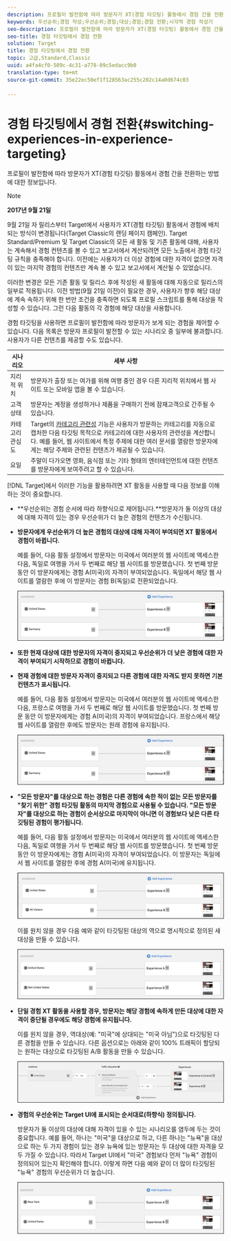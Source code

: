 ```yaml
---
description: 프로필이 발전함에 따라 방문자가 XT(경험 타깃팅) 활동에서 경험 간을 전환하는 방법에 대한 정보입니다.
keywords: 우선순위;경험 작성;우선순위;경험;대상;경험;경험 전환;시각적 경험 작성기
seo-description: 프로필이 발전함에 따라 방문자가 XT(경험 타깃팅) 활동에서 경험 간을 전환하는 방법에 대한 정보입니다.
seo-title: 경험 타깃팅에서 경험 전환
solution: Target
title: 경험 타깃팅에서 경험 전환
topic: 고급,Standard,Classic
uuid: a4fa4cf0-509c-4c31-a778-09c5edacc9b0
translation-type: tm+mt
source-git-commit: 35e22ec50ef1f128563ac255c202c14a0d674c03

---
```



# 경험 타깃팅에서 경험 전환{#switching-experiences-in-experience-targeting}

프로필이 발전함에 따라 방문자가 XT(경험 타깃팅) 활동에서 경험 간을 전환하는 방법에 대한 정보입니다.

>[!NOTE]
>
>**2017년 9월 21일**
>
>9월 21일 자 릴리스부터 Target에서 사용자가 XT(경험 타깃팅) 활동에서 경험에 배치되는 방식이 변경됩니다(Target Classic의 랜딩 페이지 캠페인). Target Standard/Premium 및 Target Classic의 모든 새 활동 및 기존 활동에 대해, 사용자는 계속해서 경험 컨텐츠를 볼 수 있고 보고서에서 계산되려면 모든 노출에서 경험 타깃팅 규칙을 충족해야 합니다. 이전에는 사용자가 더 이상 경험에 대한 자격이 없으면 자격이 있는 마지막 경험의 컨텐츠만 계속 볼 수 있고 보고서에서 계산될 수 있었습니다.
>
>이러한 변경은 모든 기존 활동 및 릴리스 후에 작성된 새 활동에 대해 자동으로 릴리스의 일부로 적용됩니다. 이전 방법(9월 21일 이전)이 필요한 경우, 사용자가 향후 해당 대상에 계속 속하기 위해 한 번만 조건을 충족하면 되도록 프로필 스크립트를 통해 대상을 작성할 수 있습니다. 그런 다음 활동의 각 경험에 해당 대상을 사용합니다.

경험 타깃팅을 사용하면 프로필이 발전함에 따라 방문자가 보게 되는 경험을 제어할 수 있습니다. 다음 목록은 방문자 프로필이 발전할 수 있는 시나리오 중 일부에 불과합니다. 사용자가 다른 컨텐츠를 제공할 수도 있습니다.

| 시나리오 | 세부 사항 |
|--- |--- |
| 지리적 위치 | 방문자가 출장 또는 여가를 위해 여행 중인 경우 다른 지리적 위치에서 웹 사이트 또는 모바일 앱을 볼 수 있습니다. |
| 고객 상태 | 방문자는 계정을 생성하거나 제품을 구매하기 전에 잠재고객으로 간주될 수 있습니다. |
| 카테고리 관심도 | Target의 [카테고리 관련성](/help/c-target/c-visitor-profile/category-affinity.md) 기능은 사용자가 방문하는 카테고리를 자동으로 캡처한 다음 타깃팅 목적으로 카테고리에 대한 사용자의 관련성을 계산합니다. 예를 들어, 웹 사이트에서 특정 주제에 대한 여러 문서를 열람한 방문자에게는 해당 주제와 관련된 컨텐츠가 제공될 수 있습니다. |
| 요일 | 주말이 다가오면 영화, 음식점 또는 기타 형태의 엔터테인먼트에 대한 컨텐츠를 방문자에게 보여주려고 할 수 있습니다. |

[!DNL Target]에서 이러한 기능을 활용하려면 XT 활동을 사용할 때 다음 정보를 이해하는 것이 중요합니다.

* **우선순위는 경험 순서에 따라 하향식으로 제어됩니다.**방문자가 둘 이상의 대상에 대해 자격이 있는 경우 우선순위가 더 높은 경험의 컨텐츠가 수신됩니다.
* **방문자에게 우선순위가 더 높은 경험의 대상에 대해 자격이 부여되면 XT 활동에서 경험이 바뀝니다.**

   예를 들어, 다음 활동 설정에서 방문자는 미국에서 여러분의 웹 사이트에 액세스한 다음, 독일로 여행을 가서 두 번째로 해당 웹 사이트를 방문했습니다. 첫 번째 방문 동안 이 방문자에게는 경험 A(미국)의 자격이 부여되었습니다. 독일에서 해당 웹 사이트를 열람한 후에 이 방문자는 경험 B(독일)로 전환되었습니다.

   ![](assets/xt_priority_us_germany.png)

* **또한 현재 대상에 대한 방문자의 자격이 중지되고 우선순위가 더 낮은 경험에 대한 자격이 부여되기 시작하므로 경험이 바뀝니다.**
* **현재 경험에 대한 방문자 자격이 중지되고 다른 경험에 대한 자격도 받지 못하면 기본 컨텐츠가 표시됩니다.**

   예를 들어, 다음 활동 설정에서 방문자는 미국에서 여러분의 웹 사이트에 액세스한 다음, 프랑스로 여행을 가서 두 번째로 해당 웹 사이트를 방문했습니다. 첫 번째 방문 동안 이 방문자에게는 경험 A(미국)의 자격이 부여되었습니다. 프랑스에서 해당 웹 사이트를 열람한 후에도 방문자는 원래 경험에 유지됩니다.

   ![](assets/xt_priority_us_germany.png)

* **&quot;모든 방문자&quot;를 대상으로 하는 경험은 다른 경험에 속한 적이 없는 모든 방문자를 &quot;찾기 위한&quot; 경험 타깃팅 활동의 마지막 경험으로 사용될 수 있습니다. &quot;모든 방문자&quot;를 대상으로 하는 경험이 순서상으로 마지막이 아니면 이 경험보다 낮은 다른 타깃팅된 경험이 평가됩니다.**

   예를 들어, 다음 활동 설정에서 방문자는 미국에서 여러분의 웹 사이트에 액세스한 다음, 독일로 여행을 가서 두 번째로 해당 웹 사이트를 방문했습니다. 첫 번째 방문 동안 이 방문자에게는 경험 A(미국)의 자격이 부여되었습니다. 이 방문자는 독일에서 웹 사이트를 열람한 후에 경험 A(미국)에 유지됩니다.

   ![](assets/xt_priority_us_all_visitors.png)

   이를 원치 않을 경우 다음 예와 같이 타깃팅된 대상의 역으로 명시적으로 정의된 새 대상을 만들 수 있습니다.

   ![](assets/xt_priority_us_not_us.png)

* **단일 경험 XT 활동을 사용할 경우, 방문자는 해당 경험에 속하게 만든 대상에 대한 자격이 중단될 경우에도 해당 경험에 유지됩니다.**

   이를 원치 않을 경우, 역대상(예: &quot;미국&quot;에 상대되는 &quot;미국 아님&quot;)으로 타깃팅된 다른 경험을 만들 수 있습니다. 다른 옵션으로는 아래와 같이 100% 트래픽이 할당되는 원하는 대상으로 타깃팅된 A/B 활동을 만들 수 있습니다.

   ![](assets/xt_priority_one_experience.png)

* **경험의 우선순위는 Target UI에 표시되는 순서대로(하향식) 정의됩니다.**

   방문자가 둘 이상의 대상에 대해 자격이 있을 수 있는 시나리오를 염두에 두는 것이 중요합니다. 예를 들어, 하나는 &quot;미국&quot;을 대상으로 하고, 다른 하나는 &quot;뉴욕&quot;을 대상으로 하는 두 가지 경험이 있는 경우 뉴욕에 있는 방문자는 두 대상에 대한 자격을 모두 가질 수 있습니다. 따라서 Target UI에서 &quot;미국&quot; 경험보다 먼저 &quot;뉴욕&quot; 경험이 정의되어 있는지 확인해야 합니다. 이렇게 하면 다음 예와 같이 더 많이 타깃팅된 &quot;뉴욕&quot; 경험의 우선순위가 더 높습니다.

   ![](assets/xt_priority_ny_us.png)

